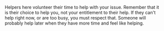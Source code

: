 Helpers here volunteer their time to help with your issue. Remember that it is their choice to help you, not your entitlement to their help. If they can't help right now, or are too busy, you must respect that. Someone will probably help later when they have more time and feel like helping.
